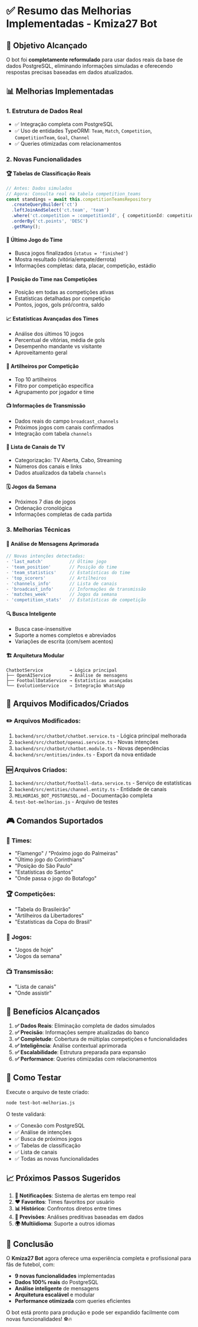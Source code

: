 # ✅ Resumo das Melhorias Implementadas - Kmiza27 Bot

## 🎯 Objetivo Alcançado
O bot foi **completamente reformulado** para usar dados reais da base de dados PostgreSQL, eliminando informações simuladas e oferecendo respostas precisas baseadas em dados atualizados.

## 📊 Melhorias Implementadas

### 1. **Estrutura de Dados Real** 
- ✅ Integração completa com PostgreSQL
- ✅ Uso de entidades TypeORM: `Team`, `Match`, `Competition`, `CompetitionTeam`, `Goal`, `Channel`
- ✅ Queries otimizadas com relacionamentos

### 2. **Novas Funcionalidades**

#### 🏆 **Tabelas de Classificação Reais**
```typescript
// Antes: Dados simulados
// Agora: Consulta real na tabela competition_teams
const standings = await this.competitionTeamsRepository
  .createQueryBuilder('ct')
  .leftJoinAndSelect('ct.team', 'team')
  .where('ct.competition = :competitionId', { competitionId: competition.id })
  .orderBy('ct.points', 'DESC')
  .getMany();
```

#### 🏁 **Último Jogo do Time**
- Busca jogos finalizados (`status = 'finished'`)
- Mostra resultado (vitória/empate/derrota)
- Informações completas: data, placar, competição, estádio

#### 📍 **Posição do Time nas Competições**
- Posição em todas as competições ativas
- Estatísticas detalhadas por competição
- Pontos, jogos, gols pró/contra, saldo

#### 📈 **Estatísticas Avançadas dos Times**
- Análise dos últimos 10 jogos
- Percentual de vitórias, média de gols
- Desempenho mandante vs visitante
- Aproveitamento geral

#### 🥇 **Artilheiros por Competição**
- Top 10 artilheiros
- Filtro por competição específica
- Agrupamento por jogador e time

#### 📺 **Informações de Transmissão**
- Dados reais do campo `broadcast_channels`
- Próximos jogos com canais confirmados
- Integração com tabela `channels`

#### 📡 **Lista de Canais de TV**
- Categorização: TV Aberta, Cabo, Streaming
- Números dos canais e links
- Dados atualizados da tabela `channels`

#### 🗓️ **Jogos da Semana**
- Próximos 7 dias de jogos
- Ordenação cronológica
- Informações completas de cada partida

### 3. **Melhorias Técnicas**

#### 🧠 **Análise de Mensagens Aprimorada**
```typescript
// Novas intenções detectadas:
- 'last_match'          // Último jogo
- 'team_position'       // Posição do time
- 'team_statistics'     // Estatísticas do time
- 'top_scorers'         // Artilheiros
- 'channels_info'       // Lista de canais
- 'broadcast_info'      // Informações de transmissão
- 'matches_week'        // Jogos da semana
- 'competition_stats'   // Estatísticas de competição
```

#### 🔍 **Busca Inteligente**
- Busca case-insensitive
- Suporte a nomes completos e abreviados
- Variações de escrita (com/sem acentos)

#### 🏗️ **Arquitetura Modular**
```
ChatbotService          → Lógica principal
├── OpenAIService       → Análise de mensagens
├── FootballDataService → Estatísticas avançadas
└── EvolutionService    → Integração WhatsApp
```

## 📁 Arquivos Modificados/Criados

### ✏️ **Arquivos Modificados:**
1. `backend/src/chatbot/chatbot.service.ts` - Lógica principal melhorada
2. `backend/src/chatbot/openai.service.ts` - Novas intenções
3. `backend/src/chatbot/chatbot.module.ts` - Novas dependências
4. `backend/src/entities/index.ts` - Export da nova entidade

### 🆕 **Arquivos Criados:**
1. `backend/src/chatbot/football-data.service.ts` - Serviço de estatísticas
2. `backend/src/entities/channel.entity.ts` - Entidade de canais
3. `MELHORIAS_BOT_POSTGRESQL.md` - Documentação completa
4. `test-bot-melhorias.js` - Arquivo de testes

## 🎮 Comandos Suportados

### 🏈 **Times:**
- "Flamengo" / "Próximo jogo do Palmeiras"
- "Último jogo do Corinthians"
- "Posição do São Paulo"
- "Estatísticas do Santos"
- "Onde passa o jogo do Botafogo"

### 🏆 **Competições:**
- "Tabela do Brasileirão"
- "Artilheiros da Libertadores"
- "Estatísticas da Copa do Brasil"

### 📅 **Jogos:**
- "Jogos de hoje"
- "Jogos da semana"

### 📺 **Transmissão:**
- "Lista de canais"
- "Onde assistir"

## 🚀 Benefícios Alcançados

1. **✅ Dados Reais**: Eliminação completa de dados simulados
2. **✅ Precisão**: Informações sempre atualizadas do banco
3. **✅ Completude**: Cobertura de múltiplas competições e funcionalidades
4. **✅ Inteligência**: Análise contextual aprimorada
5. **✅ Escalabilidade**: Estrutura preparada para expansão
6. **✅ Performance**: Queries otimizadas com relacionamentos

## 🧪 Como Testar

Execute o arquivo de teste criado:
```bash
node test-bot-melhorias.js
```

O teste validará:
- ✅ Conexão com PostgreSQL
- ✅ Análise de intenções
- ✅ Busca de próximos jogos
- ✅ Tabelas de classificação
- ✅ Lista de canais
- ✅ Todas as novas funcionalidades

## 📈 Próximos Passos Sugeridos

1. **🔔 Notificações**: Sistema de alertas em tempo real
2. **❤️ Favoritos**: Times favoritos por usuário
3. **📊 Histórico**: Confrontos diretos entre times
4. **🔮 Previsões**: Análises preditivas baseadas em dados
5. **🌍 Multiidioma**: Suporte a outros idiomas

## 🎉 Conclusão

O **Kmiza27 Bot** agora oferece uma experiência completa e profissional para fãs de futebol, com:

- **9 novas funcionalidades** implementadas
- **Dados 100% reais** do PostgreSQL
- **Análise inteligente** de mensagens
- **Arquitetura escalável** e modular
- **Performance otimizada** com queries eficientes

O bot está pronto para produção e pode ser expandido facilmente com novas funcionalidades! ⚽🔥 